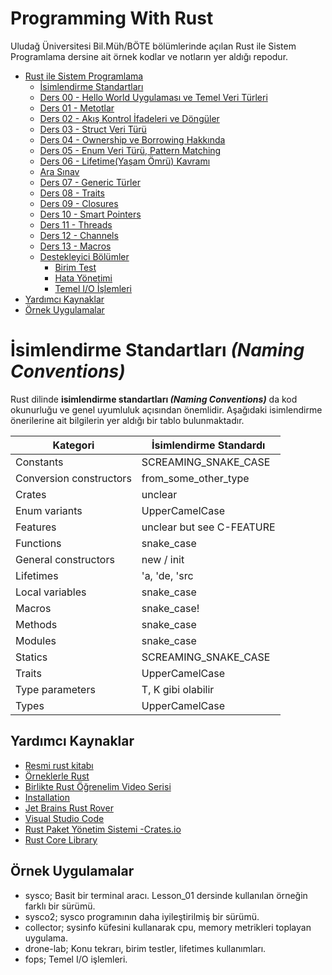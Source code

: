 # Programming With Rust

Uludağ Üniversitesi Bil.Müh/BÖTE bölümlerinde açılan Rust ile Sistem Programlama dersine ait örnek kodlar ve notların
yer aldığı repodur.

- [Rust ile Sistem Programlama](#programming-with-rust)
    - [İsimlendirme Standartları](#isimlendirme-standartları-_naming-conventions_)
    - [Ders 00 - Hello World Uygulaması ve Temel Veri Türleri](./Lesson_00/README.md)
    - [Ders 01 - Metotlar](./Lesson_01/README.md)
    - [Ders 02 - Akış Kontrol İfadeleri ve Döngüler](./Lesson_02/README.md)
    - [Ders 03 - Struct Veri Türü](./Lesson_03/README.md)
    - [Ders 04 - Ownership ve Borrowing Hakkında](./Lesson_04/README.md)
    - [Ders 05 - Enum Veri Türü, Pattern Matching](./Lesson_05/README.md)
    - [Ders 06 - Lifetime(Yaşam Ömrü) Kavramı](./Lesson_06/README.md)
    - [Ara Sınav](MidTermExam.md)
    - [Ders 07 - Generic Türler](./Lesson_07/README.md)
    - [Ders 08 - Traits](./Lesson_08/README.md)
    - [Ders 09 - Closures](./Lesson_09/README.md)
    - [Ders 10 - Smart Pointers](./Lesson_10/Readme.md)
    - [Ders 11 - Threads](./Lesson_11/README.md)
    - [Ders 12 - Channels]()
    - [Ders 13 - Macros]()
    - [Destekleyici Bölümler]()
        - [Birim Test](UnitTests.md)
        - [Hata Yönetimi](ErrorHandling.md)
        - [Temel I/O İşlemleri](./io.md)
- [Yardımcı Kaynaklar](#yardımcı-kaynaklar)
- [Örnek Uygulamalar](#örnek-uygulamalar)

# İsimlendirme Standartları _(Naming Conventions)_

Rust dilinde **isimlendirme standartları _(Naming Conventions)_** da kod okunurluğu ve genel uyumluluk açısından
önemlidir. Aşağıdaki isimlendirme önerilerine ait bilgilerin yer aldığı bir tablo bulunmaktadır.

| Kategori                | İsimlendirme Standardı    |
|-------------------------|---------------------------|
| Constants               | SCREAMING_SNAKE_CASE      |
| Conversion constructors | from_some_other_type      |
| Crates                  | unclear                   |
| Enum variants           | UpperCamelCase            |
| Features                | unclear but see C-FEATURE |
| Functions               | snake_case                |
| General constructors    | new / init                |
| Lifetimes               | 'a, 'de, 'src             |
| Local variables         | snake_case                |
| Macros                  | snake_case!               |
| Methods                 | snake_case                |
| Modules                 | snake_case                |
| Statics                 | SCREAMING_SNAKE_CASE      |
| Traits                  | UpperCamelCase            |
| Type parameters         | T, K gibi olabilir        |
| Types                   | UpperCamelCase            |

## Yardımcı Kaynaklar

- [Resmi rust kitabı](https://doc.rust-lang.org/book/)
- [Örneklerle Rust](https://doc.rust-lang.org/stable/rust-by-example/)
- [Birlikte Rust Öğrenelim Video Serisi](https://www.youtube.com/playlist?list=PLY-17mI_rla4zcAQtUsolk6G5bfbQAdYZ)
- [Installation](https://www.rust-lang.org/tools/install)
- [Jet Brains Rust Rover](https://www.jetbrains.com/rust/)
- [Visual Studio Code](https://code.visualstudio.com/download)
- [Rust Paket Yönetim Sistemi -Crates.io](https://crates.io/)
- [Rust Core Library](https://doc.rust-lang.org/core/index.html#the-rust-core-library)

## Örnek Uygulamalar

- sysco; Basit bir terminal aracı. Lesson_01 dersinde kullanılan örneğin farklı bir sürümü.
- sysco2; sysco programının daha iyileştirilmiş bir sürümü.
- collector; sysinfo küfesini kullanarak cpu, memory metrikleri toplayan uygulama.
- drone-lab; Konu tekrarı, birim testler, lifetimes kullanımları.
- fops; Temel I/O işlemleri.
